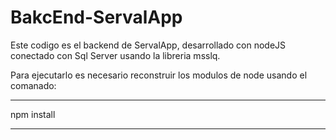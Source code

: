 # BakcEnd-ServalApp 
Este codigo es el backend de ServalApp, desarrollado con nodeJS conectado con Sql Server usando la libreria msslq.

Para ejecutarlo es necesario reconstruir los modulos de node usando el comanado:

***********
npm install
***********

